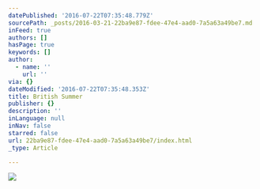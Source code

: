 ```yaml
---
datePublished: '2016-07-22T07:35:48.779Z'
sourcePath: _posts/2016-03-21-22ba9e87-fdee-47e4-aad0-7a5a63a49be7.md
inFeed: true
authors: []
hasPage: true
keywords: []
author:
  - name: ''
    url: ''
via: {}
dateModified: '2016-07-22T07:35:48.353Z'
title: British Summer
publisher: {}
description: ''
inLanguage: null
inNav: false
starred: false
url: 22ba9e87-fdee-47e4-aad0-7a5a63a49be7/index.html
_type: Article

---
```

![](https://s3-us-west-2.amazonaws.com/the-grid-img/p/6535f5c89e898ac6bba25828b8b263160e07fd89.jpg)